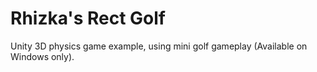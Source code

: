 # Rhizka's Rect Golf
 Unity 3D physics game example, using mini golf gameplay (Available on Windows only).
